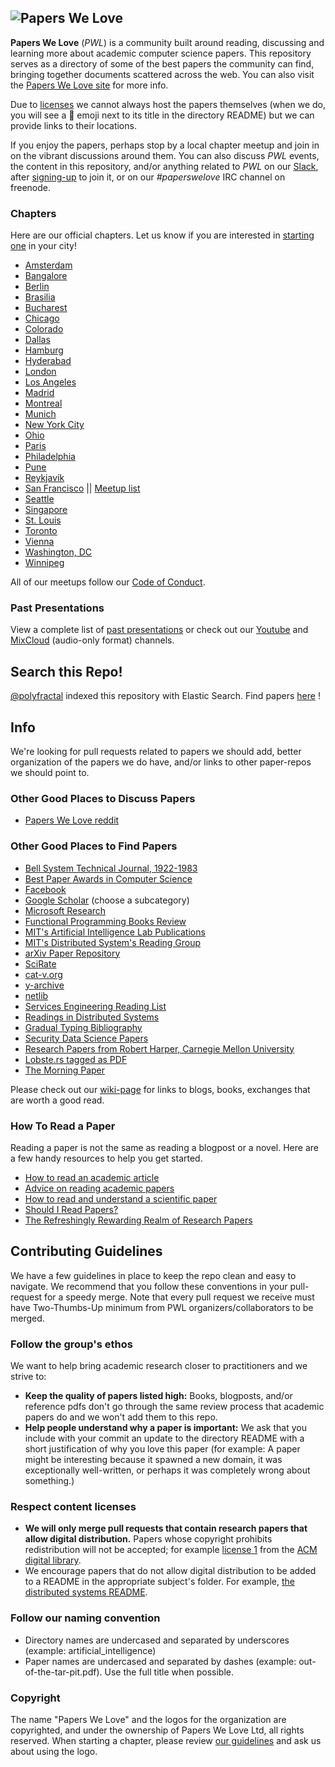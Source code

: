 ## ![Papers We Love](http://papers-we-love.github.io/images/logo-top.svg)

**Papers We Love** (*PWL*) is a community built around reading, discussing and learning more about academic computer science papers. This repository serves as a directory of some of the best papers the community can find, bringing together documents scattered across the web. You can also visit the [Papers We Love site](http://paperswelove.org/) for more info.

Due to [licenses](https://github.com/papers-we-love/papers-we-love#respect-content-licenses) we cannot always host the papers themselves (when we do, you will see a :scroll: emoji next to its title in the directory README) but we can provide links to their locations.

If you enjoy the papers, perhaps stop by a local chapter meetup and join in on the vibrant discussions around them. You can also discuss *PWL* events, the content in this repository, and/or anything related to *PWL* on our [Slack](https://paperswelove.slack.com/messages/general/), after [signing-up](http://papersweloveslack.herokuapp.com/) to join it, or on our *#paperswelove* IRC channel on freenode. 

### Chapters

Here are our official chapters. Let us know if you are interested in [starting one](https://github.com/papers-we-love/papers-we-love/wiki/Creating-a-PWL-chapter) in your city!

* [Amsterdam](http://www.meetup.com/papers-we-love-amsterdam/)
* [Bangalore](http://www.meetup.com/Papers-we-love-Bangalore/)
* [Berlin](http://www.meetup.com/Papers-We-Love-Berlin/)
* [Brasilia](http://www.meetup.com/papers-we-love-bsb)
* [Bucharest](http://www.meetup.com/papers-we-love-bucharest/)
* [Chicago](http://www.meetup.com/Papers-We-Love-Chicago)
* [Colorado](http://www.meetup.com/Papers-We-Love-Boulder/)
* [Dallas](http://www.meetup.com/Papers-We-Love-Dallas/)
* [Hamburg](http://www.meetup.com/Papers-We-Love-Hamburg/)
* [Hyderabad](http://www.meetup.com/papers-we-love-hyderabad/)
* [London](http://www.meetup.com/papers-we-love-london)
* [Los Angeles](http://www.meetup.com/papers-we-love-la)
* [Madrid](http://www.meetup.com/Papers-We-Love-Madrid/)
* [Montreal](http://www.meetup.com/Papers-We-Love-Montreal/)
* [Munich](http://www.meetup.com/Papers-We-Love-Munich/)
* [New York City](http://www.meetup.com/papers-we-love/)
* [Ohio](http://www.meetup.com/Papers-We-Love-Columbus/)
* [Paris](http://www.meetup.com/Papers-We-Love-Paris/)
* [Philadelphia](http://www.meetup.com/Papers-We-Love-Philadelphia/)
* [Pune](http://www.meetup.com/Doo-Things)
* [Reykjavík](http://www.meetup.com/Papers-We-Love-Reykjavik)
* [San Francisco](http://www.meetup.com/papers-we-love-too/) || [Meetup list](https://github.com/papers-we-love/papers-we-love/tree/master/_meetups/SanFrancisco)
* [Seattle](http://www.meetup.com/Papers-We-Love-Seattle/)
* [Singapore](https://www.facebook.com/groups/paperswelovesg/)
* [St. Louis](http://www.meetup.com/Papers-We-Love-in-saint-louis/)
* [Toronto](http://www.meetup.com/Papers-We-Love-Toronto/)
* [Vienna](http://www.meetup.com/Papers-We-Love-Vienna/)
* [Washington, DC](http://www.meetup.com/Papers-We-Love-DC/)
* [Winnipeg](http://www.meetup.com/Papers-We-Love-Winnipeg/)

All of our meetups follow our [Code of Conduct](CODE_OF_CONDUCT.md).

### Past Presentations

View a complete list of [past presentations](https://github.com/papers-we-love/papers-we-love/wiki/Past-Presentations) or check out our [Youtube](http://www.youtube.com/user/PapersWeLove) and [MixCloud](http://www.mixcloud.com/paperswelove/) (audio-only format) channels.

## Search this Repo!
[@polyfractal](https://github.com/polyfractal) indexed this repository with Elastic Search. Find papers [here](http://findpaperswelove.com) !

## Info

We're looking for pull requests related to papers we should add, better organization of the papers we do have, and/or links to other paper-repos we should point to.

### Other Good Places to Discuss Papers

* [Papers We Love reddit](http://www.reddit.com/r/paperswelove)

### Other Good Places to Find Papers

* [Bell System Technical Journal, 1922-1983](http://alcatel-lucent.com/bstj/)
* [Best Paper Awards in Computer Science](http://jeffhuang.com/best_paper_awards.html)
* [Facebook](https://www.facebook.com/publications)
* [Google Scholar](http://scholar.google.com/citations?view_op=top_venues&hl=en&vq=eng) (choose a subcategory)
* [Microsoft Research](http://research.microsoft.com/apps/catalog/default.aspx?t=publications)
* [Functional Programming Books Review](http://alexott.net/en/fp/books/)
* [MIT's Artificial Intelligence Lab Publications](http://dspace.mit.edu/handle/1721.1/39813)
* [MIT's Distributed System's Reading Group](http://pdos.csail.mit.edu/dsrg/)
* [arXiv Paper Repository](http://arxiv.org/)
* [SciRate](https://scirate.com/)
* [cat-v.org](http://doc.cat-v.org/)
* [y-archive](http://yarchive.net/comp/index.html)
* [netlib](http://www.netlib.org/)
* [Services Engineering Reading List](https://github.com/mmcgrana/services-engineering)
* [Readings in Distributed Systems](http://christophermeiklejohn.com/distributed/systems/2013/07/12/readings-in-distributed-systems.html)
* [Gradual Typing Bibliography](http://samth.github.io/gradual-typing-bib/)
* [Security Data Science Papers](http://www.covert.io/security-datascience-papers/)
* [Research Papers from Robert Harper, Carnegie Mellon University](http://www.cs.cmu.edu/~rwh/papers.htm)
* [Lobste.rs tagged as PDF](https://lobste.rs/t/pdf)
* [The Morning Paper](http://blog.acolyer.org/)

Please check out our [wiki-page](https://github.com/papers-we-love/papers-we-love/wiki/Other-Good-Sources-of-Reading-Material) for links to blogs, books, exchanges that are worth a good read.

### How To Read a Paper

Reading a paper is not the same as reading a blogpost or a novel. Here are a few handy resources to help you get started.

* [How to read an academic article](http://organizationsandmarkets.com/2010/08/31/how-to-read-an-academic-article/)
* [Advice on reading academic papers](http://www4.ncsu.edu/~akmassey/posts/2012-02-15-advice-on-reading-academic-papers.html)
* [How to read and understand a scientific paper](http://violentmetaphors.com/2013/08/25/how-to-read-and-understand-a-scientific-paper-2/)
* [Should I Read Papers?](http://michaelrbernste.in/2014/10/21/should-i-read-papers.html)
* [The Refreshingly Rewarding Realm of Research Papers](https://www.youtube.com/watch?v=8eRx5Wo3xYA)

## Contributing Guidelines

We have a few guidelines in place to keep the repo clean and easy to navigate. We recommend that you follow these conventions in your pull-request for a speedy merge. Note that every pull request we receive must have Two-Thumbs-Up minimum from PWL organizers/collaborators to be merged.

### Follow the group's ethos

We want to help bring academic research closer to practitioners and we strive to:
* **Keep the quality of papers listed high:** Books, blogposts, and/or reference pdfs don't go through the same review process that academic papers do and we won't add them to this repo.
* **Help people understand why a paper is important:** We ask that you include with your commit an update to the directory README with a short justification of why you love this paper (for example: A paper might be interesting because it spawned a new domain, it was exceptionally well-written, or perhaps it was completely wrong about something.)

### Respect content licenses

* **We will only merge pull requests that contain research papers that allow digital distribution.** Papers whose copyright prohibits redistribution will not be accepted; for example [license 1](http://www.acm.org/publications/policies/copyright-policy-v1) from the [ACM digital library](http://www.acm.org/publications/policies/copyright_policy).
* We encourage papers that do not allow digital distribution to be added to a README in the appropriate subject's folder. For example, [the distributed systems README](https://github.com/papers-we-love/papers-we-love/blob/master/distributed_systems/README.md).

### Follow our naming convention

* Directory names are undercased and separated by underscores (example: artificial_intelligence)
* Paper names are undercased and separated by dashes (example: out-of-the-tar-pit.pdf). Use the full title when possible.

### Copyright

The name "Papers We Love" and the logos for the organization are copyrighted, and under the ownership of Papers We Love Ltd, all rights reserved. When starting a chapter, please review [our guidelines](https://github.com/papers-we-love/papers-we-love/wiki/Creating-a-PWL-chapter) and ask us about using the logo.
